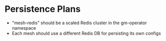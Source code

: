 # Persistence Plans

- "mesh-redis" should be a scaled Redis cluster in the gm-operator namespace
- Each mesh should use a different Redis DB for persisting its own configs
